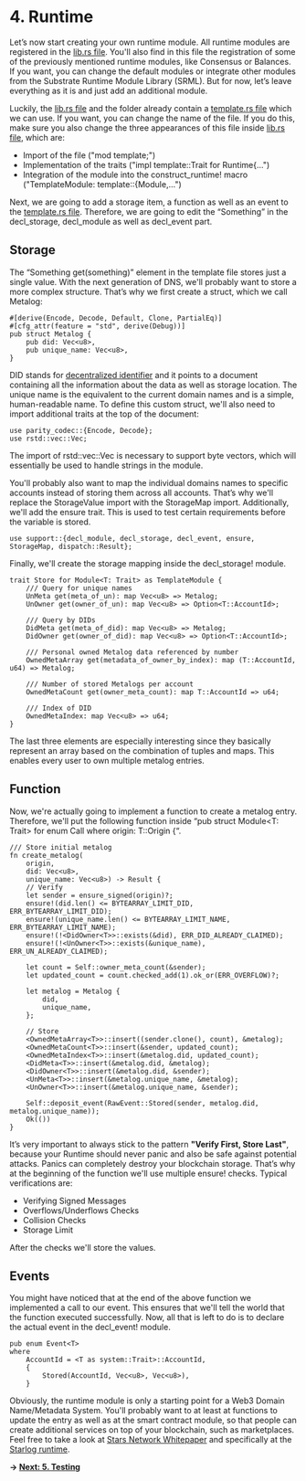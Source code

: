 # 4. Runtime

Let’s now start creating your own runtime module. All runtime modules are registered in the [lib.rs file]( ../node/runtime/src/lib.rs). You'll also find in this file the registration of some of the previously mentioned runtime modules, like Consensus or Balances. If you want, you can change the default modules or integrate other modules from the Substrate Runtime Module Library (SRML). But for now, let’s leave everything as it is and just add an additional module. 

Luckily, the [lib.rs file]( ../node/runtime/src/lib.rs) and the folder already contain a [template.rs file]( ../node/runtime/src/template.rs) which we can use. If you want, you can change the name of the file. If you do this, make sure you also change the three appearances of this file inside [lib.rs file]( ../node/runtime/src/lib.rs), which are:

* Import of the file ("mod template;")
* Implementation of the traits ("impl template::Trait for Runtime{...")
* Integration of the module into the construct_runtime! macro ("TemplateModule: template::{Module,...")

Next, we are going to add a storage item, a function as well as an event to the [template.rs file]( ../node/runtime/src/template.rs). Therefore, we are going to edit the “Something” in the decl_storage, decl_module as well as decl_event part. 

## Storage

The “Something get(something)” element in the template file stores just a single value. With the next generation of DNS, we'll probably want to store a more complex structure. That’s why we first create a struct, which we call Metalog:

```
#[derive(Encode, Decode, Default, Clone, PartialEq)]
#[cfg_attr(feature = "std", derive(Debug))]
pub struct Metalog {
    pub did: Vec<u8>,
    pub unique_name: Vec<u8>,
}
```
DID stands for [decentralized identifier](https://w3c-ccg.github.io/did-spec/) and it points to a document containing all the information about the data as well as storage location. The unique name is the equivalent to the current domain names and is a simple, human-readable name. To define this custom struct, we'll also need to import additional traits at the top of the document:
```
use parity_codec::{Encode, Decode};
use rstd::vec::Vec;
```
The import of rstd::vec::Vec is necessary to support byte vectors, which will essentially be used to handle strings in the module. 

You'll probably also want to map the individual domains names to specific accounts instead of storing them across all accounts. That’s why we'll replace the StorageValue import with the StorageMap import. Additionally, we'll add the ensure trait. This is used to test certain requirements before the variable is stored. 
```
use support::{decl_module, decl_storage, decl_event, ensure, StorageMap, dispatch::Result};
```
Finally, we'll create the storage mapping inside the decl_storage! module. 
```
trait Store for Module<T: Trait> as TemplateModule {
    /// Query for unique names
    UnMeta get(meta_of_un): map Vec<u8> => Metalog;
    UnOwner get(owner_of_un): map Vec<u8> => Option<T::AccountId>;

    /// Query by DIDs
    DidMeta get(meta_of_did): map Vec<u8> => Metalog;
    DidOwner get(owner_of_did): map Vec<u8> => Option<T::AccountId>;

    /// Personal owned Metalog data referenced by number
    OwnedMetaArray get(metadata_of_owner_by_index): map (T::AccountId, u64) => Metalog;

    /// Number of stored Metalogs per account
    OwnedMetaCount get(owner_meta_count): map T::AccountId => u64;

    /// Index of DID
    OwnedMetaIndex: map Vec<u8> => u64;
}    
```
The last three elements are especially interesting since they basically represent an array based on the combination of tuples and maps. This enables every user to own multiple metalog entries. 

## Function
Now, we're actually going to implement a function to create a metalog entry. Therefore, we'll put the following function inside “pub struct Module<T: Trait> for enum Call where origin: T::Origin {“.
```
/// Store initial metalog
fn create_metalog(
    origin,
    did: Vec<u8>,
    unique_name: Vec<u8>) -> Result {
    // Verify
    let sender = ensure_signed(origin)?;
    ensure!(did.len() <= BYTEARRAY_LIMIT_DID, ERR_BYTEARRAY_LIMIT_DID);
    ensure!(unique_name.len() <= BYTEARRAY_LIMIT_NAME, ERR_BYTEARRAY_LIMIT_NAME);
    ensure!(!<DidOwner<T>>::exists(&did), ERR_DID_ALREADY_CLAIMED);
    ensure!(!<UnOwner<T>>::exists(&unique_name), ERR_UN_ALREADY_CLAIMED);
    
    let count = Self::owner_meta_count(&sender);
    let updated_count = count.checked_add(1).ok_or(ERR_OVERFLOW)?;

    let metalog = Metalog {
        did,
        unique_name,
    };

    // Store
    <OwnedMetaArray<T>>::insert((sender.clone(), count), &metalog);
    <OwnedMetaCount<T>>::insert(&sender, updated_count);
    <OwnedMetaIndex<T>>::insert(&metalog.did, updated_count);
    <DidMeta<T>>::insert(&metalog.did, &metalog);
    <DidOwner<T>>::insert(&metalog.did, &sender);
    <UnMeta<T>>::insert(&metalog.unique_name, &metalog);
    <UnOwner<T>>::insert(&metalog.unique_name, &sender);

    Self::deposit_event(RawEvent::Stored(sender, metalog.did, metalog.unique_name));
    Ok(())
}
```
It’s very important to always stick to the pattern **"Verify First, Store Last"**, because your Runtime should never panic and also be safe against potential attacks. Panics can completely destroy your blockchain storage. That’s why at the beginning of the function we'll use multiple ensure! checks. Typical verifications are:

* Verifying Signed Messages
* Overflows/Underflows Checks
* Collision Checks
* Storage Limit

After the checks we'll store the values. 

## Events

You might have noticed that at the end of the above function we implemented a call to our event. This ensures that we'll tell the world that the function executed successfully. Now, all that is left to do is to declare the actual event in the decl_event! module. 

```
pub enum Event<T>
where
    AccountId = <T as system::Trait>::AccountId,
    {
        Stored(AccountId, Vec<u8>, Vec<u8>),
    }
```

Obviously, the runtime module is only a starting point for a Web3 Domain Name/Metadata System. You'll probably want to at least at functions to update the entry as well as at the smart contract module, so that people can create additional services on top of your blockchain, such as marketplaces. Feel free to take a look at [Stars Network Whitepaper](https://github.com/PACTCare/Stars-Network/blob/master/WHITEPAPER.md) and specifically at the [Starlog runtime](https://github.com/PACTCare/Starlog).


**-> [Next: 5. Testing](./5_testing.md)**
